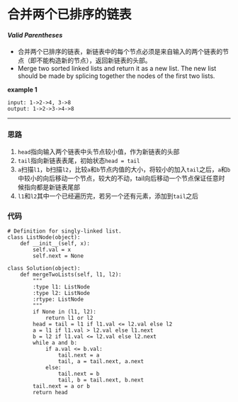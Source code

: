 # 合并两个已排序的链表
#### *Valid Parentheses*

* 合并两个已排序的链表，新链表中的每个节点必须是来自输入的两个链表的节点（即不能构造新的节点），返回新链表的头部。
* Merge two sorted linked lists and return it as a new list. The new list should be made by splicing together the nodes of the first two lists.

**example 1**
```
input: 1->2->4, 3->8
output: 1->2->3->4->8
```

---

### 思路

1. `head`指向输入两个链表中头节点较小值，作为新链表的头部
2. `tail`指向新链表表尾，初始状态`head = tail`
3. `a`扫描`l1`，b扫描`l2`，比较`a`和`b`节点内值的大小，将较小的加入`tail`之后，`a`和`b`中较小的向后移动一个节点，较大的不动，tail向后移动一个节点保证任意时候指向都是新链表尾部
4. `l1`和`l2`其中一个已经遍历完，若另一个还有元素，添加到`tail`之后

 
### 代码
```
# Definition for singly-linked list.
class ListNode(object):
    def __init__(self, x):
        self.val = x
        self.next = None

class Solution(object):
    def mergeTwoLists(self, l1, l2):
        """
        :type l1: ListNode
        :type l2: ListNode
        :rtype: ListNode
        """
        if None in (l1, l2):
            return l1 or l2
        head = tail = l1 if l1.val <= l2.val else l2
        a = l1 if l1.val > l2.val else l1.next
        b = l2 if l1.val <= l2.val else l2.next
        while a and b:
            if a.val <= b.val:
                tail.next = a
                tail, a = tail.next, a.next
            else:
                tail.next = b
                tail, b = tail.next, b.next
        tail.next = a or b
        return head
```
